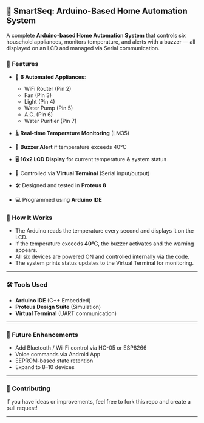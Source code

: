 ## 📡 SmartSeq: Arduino-Based Home Automation System

A complete **Arduino-based Home Automation System** that controls six household appliances, monitors temperature, and alerts with a buzzer — all displayed on an LCD and managed via Serial communication.

### 🔧 Features

* 🔌 **6 Automated Appliances**:

  * WiFi Router (Pin 2)
  * Fan (Pin 3)
  * Light (Pin 4)
  * Water Pump (Pin 5)
  * A.C. (Pin 6)
  * Water Purifier (Pin 7)
* 🌡️ **Real-time Temperature Monitoring** (LM35)
* 🔔 **Buzzer Alert** if temperature exceeds 40°C
* 🖥️ **16x2 LCD Display** for current temperature & system status
* 🧠 Controlled via **Virtual Terminal** (Serial input/output)
* 🛠️ Designed and tested in **Proteus 8**
* 💻 Programmed using **Arduino IDE**


### 📄 How It Works

* The Arduino reads the temperature every second and displays it on the LCD.
* If the temperature exceeds **40°C**, the buzzer activates and the warning appears.
* All six devices are powered ON and controlled internally via the code.
* The system prints status updates to the Virtual Terminal for monitoring.

---

### 🛠 Tools Used

* **Arduino IDE** (C++ Embedded)
* **Proteus Design Suite** (Simulation)
* **Virtual Terminal** (UART communication)

---


### 🧠 Future Enhancements

* Add Bluetooth / Wi-Fi control via HC-05 or ESP8266
* Voice commands via Android App
* EEPROM-based state retention
* Expand to 8–10 devices

---

### 🤝 Contributing

If you have ideas or improvements, feel free to fork this repo and create a pull request!

---


